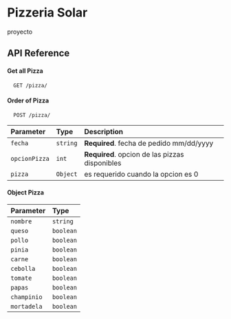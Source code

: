 
# Pizzeria Solar

proyecto

## API Reference

#### Get all Pizza

```http
  GET /pizza/
```

#### Order of Pizza

```http
  POST /pizza/
```

| Parameter | Type     | Description                                    |
| :-------- | :------- |:-----------------------------------------------|
| `fecha`      | `string` | **Required**. fecha de pedido mm/dd/yyyy       |
| `opcionPizza`| `int`    | **Required**. opcion de las pizzas disponibles |
| `pizza`      | `Object` | es requerido cuando la opcion es 0             |

#### Object Pizza

| Parameter   | Type     | 
| :--------   | :------- | 
| `nombre`    | `string` |
| `queso`     | `boolean`|
| `pollo`     | `boolean`|
| `pinia`     | `boolean`|
| `carne`     | `boolean`|
| `cebolla`   | `boolean`|
| `tomate`    | `boolean`|
| `papas`     | `boolean`|
| `champinio` | `boolean`|
| `mortadela` | `boolean`|

